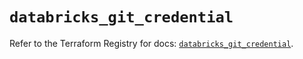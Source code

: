 # `databricks_git_credential`

Refer to the Terraform Registry for docs: [`databricks_git_credential`](https://registry.terraform.io/providers/databricks/databricks/1.79.1/docs/resources/git_credential).
